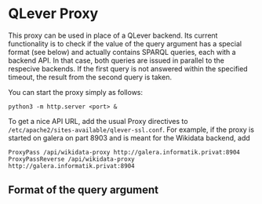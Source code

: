 # QLever Proxy

This proxy can be used in place of a QLever backend. Its current functionality
is to check if the value of the query argument has a special format (see below)
and actually contains SPARQL queries, each with a backend API. In that case,
both queries are issued in parallel to the respecive backends. If the first
query is not answered within the specified timeout, the result from the second
query is taken.

You can start the proxy simply as follows:

```
python3 -m http.server <port> &
```

To get a nice API URL, add the usual Proxy directives to
`/etc/apache2/sites-available/qlever-ssl.conf`. For example, if the proxy is
started on galera on part 8903 and is meant for the Wikidata backend, add

```
ProxyPass /api/wikidata-proxy http://galera.informatik.privat:8904
ProxyPassReverse /api/wikidata-proxy http://galera.informatik.privat:8904
```

## Format of the query argument


